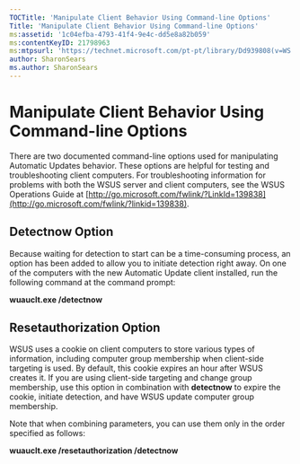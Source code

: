 ```yaml
---
TOCTitle: 'Manipulate Client Behavior Using Command-line Options'
Title: 'Manipulate Client Behavior Using Command-line Options'
ms:assetid: '1c04efba-4793-41f4-9e4c-dd5e8a82b059'
ms:contentKeyID: 21798963
ms:mtpsurl: 'https://technet.microsoft.com/pt-pt/library/Dd939808(v=WS.10)'
author: SharonSears
ms.author: SharonSears
---
```


Manipulate Client Behavior Using Command-line Options
=====================================================

There are two documented command-line options used for manipulating Automatic Updates behavior. These options are helpful for testing and troubleshooting client computers. For troubleshooting information for problems with both the WSUS server and client computers, see the WSUS Operations Guide at [http://go.microsoft.com/fwlink/?LinkId=139838](http://go.microsoft.com/fwlink/?linkid=139838).

Detectnow Option
----------------

Because waiting for detection to start can be a time-consuming process, an option has been added to allow you to initiate detection right away. On one of the computers with the new Automatic Update client installed, run the following command at the command prompt:

**wuauclt.exe /detectnow**

Resetauthorization Option
-------------------------

WSUS uses a cookie on client computers to store various types of information, including computer group membership when client-side targeting is used. By default, this cookie expires an hour after WSUS creates it. If you are using client-side targeting and change group membership, use this option in combination with **detectnow** to expire the cookie, initiate detection, and have WSUS update computer group membership.

Note that when combining parameters, you can use them only in the order specified as follows:

**wuauclt.exe /resetauthorization /detectnow**
